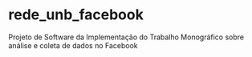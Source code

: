 rede_unb_facebook
=================

Projeto de Software da Implementação do Trabalho Monográfico sobre análise e coleta de dados no Facebook